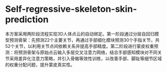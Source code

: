 # Self-regressive-skeleton-skin-prediction
本方案采用两阶段流程实现3D人体点云的自动绑定。第一阶段通过分层自回归模型预测骨架：先预测22个主要关节，再通过手部细化模块预测30个手指关节，共52个关节，以利用关节点间依赖关系并提高手部精度。第二阶段进行蒙皮权重预测：将预测骨架与原始点云输入多层交叉注意力网络，结合手部感知模块对不同关节采用差异化注意力策略，并引入骨骼等效性训练，以改善手部、脚趾等细节区域的权重分配问题，提升蒙皮真实性。

